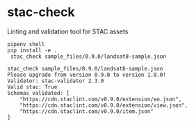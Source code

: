 # stac-check
Linting and validation tool for STAC assets

``` pipenv shell ```   
``` pip install -e . ```   
``` stac_check sample_files/0.9.0/landsat8-sample.json```

```
stac_check sample_files/0.9.0/landsat8-sample.json
Please upgrade from version 0.9.0 to version 1.0.0!
Validator: stac-validator 2.3.0 
Valid stac: True
Schemas validated: [
    "https://cdn.staclint.com/v0.9.0/extension/eo.json",
    "https://cdn.staclint.com/v0.9.0/extension/view.json",
    "https://cdn.staclint.com/v0.9.0/item.json"
]
```
